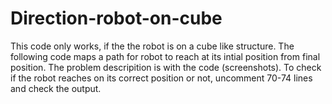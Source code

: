 # Direction-robot-on-cube
This code only works, if the the robot is on a cube like structure.
The following code maps a path for robot to reach at its intial position from final position.
The problem descripition is with the code (screenshots).
To check if the robot reaches on its correct position or not, uncomment 70-74 lines and check the output.
